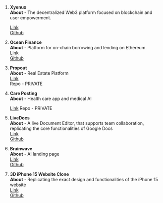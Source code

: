 

1. **Xyenux**  
   **About** - The decentralized Web3 platform focused on blockchain and user empowerment.


   [Link](https://)  
   [Github](https://github.com/1am-programmer/Xyenux)


3. **Ocean Finance**  
  **About** - Platform for on-chain borrowing and lending on Ethereum.  
   [Link](https://)  
   [Github](https://github.com/1am-programmer/Ocean-Finance) 

4. **Propout**  
   **About** - Real Estate Platform  
   [Link](https://mypropout.com)  
   Repo - PRIVATE  

5. **Care Posting**  
   **About** - Health care app and medical AI  

   [Link](https://careposting.com) 
   Repo - PRIVATE  

6. **LiveDocs**  
   **About** - A live Document Editor, that supports team collaboration, replicating the core functionalities of Google Docs  
   [Link](https://live-docs-lime.vercel.app/sign-in)  
   [Github](https://github.com/1am-programmer/Live-docs)  

7. **Brainwave**  
   **About** - AI landing page  
   [Link](https://vercel.com/daniels-projects-6d27f7a3/ai-landing-page)  
   [Github](https://github.com/1am-programmer/BrainwaveAI-landing-page)  

8. **3D iPhone 15 Website Clone**  
   **About** - Replicating the exact design and functionalities of the iPhone 15 website  
   [Link](https://iphone-15-pro-website-clone-eight.vercel.app/)  
   [Github](https://github.com/1am-programmer/iPhone-15-Pro-Website-Clone)  


